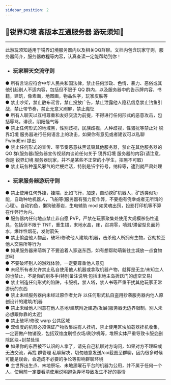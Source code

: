 ```yaml
---
sidebar_position: 2
---
```


## 🌸锐界幻境 高版本互通服务器 游玩须知🌸

***

此游玩须知适用于锐界幻境服务器内以及相关QQ群聊。文档内包含玩家守则，服务器简介，服务器教程等内容，认真查读一定能帮助到你！  

- ### 玩家聊天交流守则  
● 所有言论应符合中华人民共和国法律，禁止任何涉政、色情、暴力、恶俗或其他引起别人不适内容，包括但不限于 QQ 群内，以及服务器中的告示牌内容，书籍，建筑，像素画，地图画，物品名字，玩家皮肤等  
● 禁止吵架，禁止散布谣言，禁止投放广告，禁止泄露他人隐私信息禁止钓鱼引战，禁止带节奏，禁止无意义刷屏，禁止魔怔  
● 所有人聊天以互相尊重和友好交流为前提，不得进行任何形式的恶意攻击，包括辱骂，诽谤，阴阳怪气等  
● 禁止任何形式的地域黑，性别歧视，民族歧视，人种歧视，性骚扰等禁止对 锐界幻境 服务器进行任何语言上的攻击，如果你有意见或者建议可以私聊 FwindEmi 提出  
● 禁止任何形式的宣传、带节奏恶意抹黑诋毁其他服务器，禁止在其他服务器的 QO 群/服务器/服务器宣传视频内谈论任何关于 锐界幻境 服务器的内容(请注意，你是 锐界幻境 服务器玩家，并不是某些不正常的小学生，招黑不可取)  
● 禁止玩各种歪风邪气的烂梗烂活，特别是卐字符号，纳粹等，逮到就严肃处理  

- ### 玩家服务器游玩守则
● 禁止使用任何外挂，挂端，比如飞行，加速，自动挖矿机器人，矿透类似功能，自动种地机器人，飞船等(服务器有强力反作弊，不要抱有侥幸或者无所谓的心理)。自动钓鱼，懒狗破基岩，生电辅助 mod 如灵魂出窍，投影打印机等不算在作弊行为内。  
● 服务器内任何地点禁止非自愿 PVP，严禁在玩家聚集处使用大规模杀伤性道具，包括但不限于 TNT，重生锚，末地水晶，床，召凋零，喷溅/滞留型负面药水，爆炸性烟花，发射箭矢  
● 禁止偷盗他人物品，破坏/修改他人建筑/机器，击杀他人所拥有生物，召劫掠至他人交易所等行为  
● 如果服务器来萌新了不要追着人家送东西，如有想帮助萌新往主城放一点食物即可  
● 不要破坏别人的游戏体验，一定要尊重他人意见  
● 未经所有者允许禁止私自使用他人机器或拿取机器产物，就算是无主/未知主人的也禁止，不是你的别多手(特别备注说明:包括末地主岛折跃门的虚空交易)  
● 禁止制造任何形式的陷阱，卡服机，禁人塔，禁人书等严重干扰其他玩家正常游玩的东西  
● 禁止未经服务器内未经过原作者允许 以任何形式私自盗用抄袭服务器内他人原创设计的建筑/机器  
● 禁止未经他人同意在他人基地/建筑附近建造/发展(服务器无边界限制，别人未必想跟你靠的太近)  
● 禁止破坏/修改 warp 公共区域  
● 双维度的机器必须保证产物收集端有人挂机，禁止使用区块加载器挂机收集，一定要做产物销毁，包括双维度刷怪农场/刷沙机等，堆积实体严重导致卡服会删除区块+封禁处理  
● 如果你的东西被不认识的人拿了，请先自己私聊对方询问，如果对方不理睬或无法交流，再找 群管理 私聊解决，切勿随意发送/coi截图至群聊，因为很多时候可能是误会，会造成不必要的争论等影响群聊环境  
● 主世界出生点、末地祭坛、未地黑曜石平台的机器为公用，并不属于任何一个人，使用前一定要看清使用说明避免弄坏导致发生不好的事情  


***
